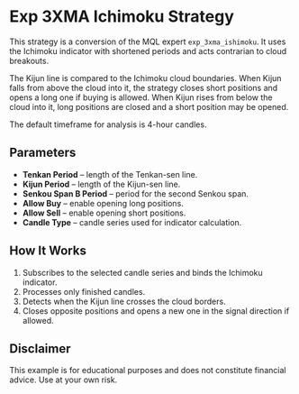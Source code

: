 # Exp 3XMA Ichimoku Strategy

This strategy is a conversion of the MQL expert `exp_3xma_ishimoku`. It uses the Ichimoku indicator with shortened periods and acts contrarian to cloud breakouts.

The Kijun line is compared to the Ichimoku cloud boundaries. When Kijun falls from above the cloud into it, the strategy closes short positions and opens a long one if buying is allowed. When Kijun rises from below the cloud into it, long positions are closed and a short position may be opened.

The default timeframe for analysis is 4-hour candles.

## Parameters
- **Tenkan Period** – length of the Tenkan-sen line.
- **Kijun Period** – length of the Kijun-sen line.
- **Senkou Span B Period** – period for the second Senkou span.
- **Allow Buy** – enable opening long positions.
- **Allow Sell** – enable opening short positions.
- **Candle Type** – candle series used for indicator calculation.

## How It Works
1. Subscribes to the selected candle series and binds the Ichimoku indicator.
2. Processes only finished candles.
3. Detects when the Kijun line crosses the cloud borders.
4. Closes opposite positions and opens a new one in the signal direction if allowed.

## Disclaimer
This example is for educational purposes and does not constitute financial advice. Use at your own risk.

